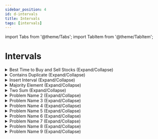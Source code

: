 ```yaml
---
sidebar_position: 4 
id: d-intervals 
title: Intervals 
tags: [intervals]
---
```


import Tabs from '@theme/Tabs';
import TabItem from '@theme/TabItem';

# Intervals 

<details> 
<summary> Best Time to Buy and Sell Stocks (Expand/Collapse) </summary> 

### [⁉️ See LeetCode Problem #121](https://leetcode.com/problems/best-time-to-buy-and-sell-stock/)

<Tabs>
<TabItem value="java" label="Java">

```java showLineNumbers
public class Solution {
    public static void main(String[] args) {
        System.out.println("Hello, world!");
    }
}
```

</TabItem>
</Tabs>

</details>

<details> 
<summary> Contains Duplicate (Expand/Collapse) </summary> 

### [See LeetCode Problem #217](https://leetcode.com/problems/contains-duplicate/)

<Tabs>
<TabItem value="java" label="Java">

```java showLineNumbers
public class Solution {
    public static void main(String[] args) {
        System.out.println("Hello, world!");
    }
}
```

</TabItem>
</Tabs>

</details>

<details> 
<summary> Insert Interval (Expand/Collapse) </summary> 

### [See LeetCode Problem #57](https://leetcode.com/problems/insert-interval/)

<Tabs>
<TabItem value="java" label="Java">

```java showLineNumbers
public class Solution {
    public static void main(String[] args) {
        System.out.println("Hello, world!");
    }
}
```

</TabItem>
</Tabs>

</details>

<details> 
<summary> Majority Element (Expand/Collapse) </summary> 

### [See LeetCode Problem #169](https://leetcode.com/problems/majority-element/)

<Tabs>
<TabItem value="java" label="Java">

```java showLineNumbers
public class Solution {
    public static void main(String[] args) {
        System.out.println("Hello, world!");
    }
}
```

</TabItem>
</Tabs>

</details>

<details> 
<summary> Two Sum (Expand/Collapse) </summary> 

### [See LeetCode Problem #1](https://leetcode.com/problems/two-sum/)

<Tabs>
<TabItem value="java" label="Java">

```java showLineNumbers
import java.util.Arrays;
import java.util.HashMap;
import java.util.Map;

public class Solution {

//    //  Brute force approach
//    public int[] twoSum(int[] nums, int target) {
//        for (int i = 0; i < nums.length; i++) {
//            for (int j = i + 1; j < nums.length; j++) {
//                if (nums[j] == target - nums[i]) {
//                    return new int[]{i, j};
//              }
//          }
//        }
//        return null;
//    }

    //  O(N) time complexity
    //  2-pass HashMap
//      static int[] twoSum(int[] nums, int target) {
//          Map<Integer, Integer> hmap = new HashMap<>();
//          for (int i = 0; i < nums.length; i++) {
//              hmap.put(nums[i], i);
//          }
//
//          for (int i = 0; i < nums.length; i++) {
//              int complement = target - nums[i];
//              if (hmap.containsKey(complement) && hmap.get(complement) != i) {
//                  return new int[] {i, hmap.get(complement)};
//              }
//          }
//          return null;
//      }

    //  O(N) time complexity
    //  1-pass HashMap
    static int[] twoSum(int[] nums, int target) {
        Map<Integer, Integer> hmap = new HashMap<>();

        for (int i = 0; i < nums.length; i++) {
            int complement = target - nums[i];
            if (hmap.containsKey(complement)) {
                return new int[] {hmap.get(complement), i};
            }
            hmap.put(nums[i], i);
        }
        return null;
    }

    public static void main(String[] args) {
        //Output: [0,1]
        int[] nums1 = {2,7,11,15};
        int target1 = 9;

        //Output: [1,2]
        int[] nums2 = {3,2,4};
        int target2 = 6;

        //Output: [0,1]
        int[] nums3 = {3,3};
        int target3 = 6;

        System.out.println(Arrays.toString(twoSum(nums1, target1)));
        System.out.println(Arrays.toString(twoSum(nums2, target2)));
        System.out.println(Arrays.toString(twoSum(nums3, target3)));
    }
}
```

</TabItem>
</Tabs>

</details>

<details> 
<summary> Problem Name 2 (Expand/Collapse) </summary> 

<!-- two_sum [***Grind75-Array-1/11, +++H-Array, +++M-HashTable] -->
### [Problem statement from LeetCode](https://leetcode.com/problems/two-sum/)

<Tabs>
<TabItem value="java" label="Java">

```java showLineNumbers
public class Solution {
    public static void main(String[] args) {
        System.out.println("Hello, world!");
    }
}
```

</TabItem>
</Tabs>

</details>

<details> 
<summary> Problem Name 3 (Expand/Collapse) </summary> 

<!-- two_sum [***Grind75-Array-1/11, +++H-Array, +++M-HashTable] -->
### [Problem statement from LeetCode](https://leetcode.com/problems/two-sum/)

<Tabs>
<TabItem value="java" label="Java">

```java showLineNumbers
public class Solution {
    public static void main(String[] args) {
        System.out.println("Hello, world!");
    }
}
```

</TabItem>
</Tabs>

</details>

<details> 
<summary> Problem Name 4 (Expand/Collapse) </summary> 

<!-- two_sum [***Grind75-Array-1/11, +++H-Array, +++M-HashTable] -->
### [Problem statement from LeetCode](https://leetcode.com/problems/two-sum/)

<Tabs>
<TabItem value="java" label="Java">

```java showLineNumbers
public class Solution {
    public static void main(String[] args) {
        System.out.println("Hello, world!");
    }
}
```

</TabItem>
</Tabs>

</details>

<details> 
<summary> Problem Name 5 (Expand/Collapse) </summary> 

<!-- two_sum [***Grind75-Array-1/11, +++H-Array, +++M-HashTable] -->
### [Problem statement from LeetCode](https://leetcode.com/problems/two-sum/)

<Tabs>
<TabItem value="java" label="Java">

```java showLineNumbers
public class Solution {
    public static void main(String[] args) {
        System.out.println("Hello, world!");
    }
}
```

</TabItem>
</Tabs>

</details>

<details> 
<summary> Problem Name 6 (Expand/Collapse) </summary> 

<!-- two_sum [***Grind75-Array-1/11, +++H-Array, +++M-HashTable] -->
### [Problem statement from LeetCode](https://leetcode.com/problems/two-sum/)

<Tabs>
<TabItem value="java" label="Java">

```java showLineNumbers
public class Solution {
    public static void main(String[] args) {
        System.out.println("Hello, world!");
    }
}
```

</TabItem>
</Tabs>

</details>

<details> 
<summary> Problem Name 7 (Expand/Collapse) </summary> 

<!-- two_sum [***Grind75-Array-1/11, +++H-Array, +++M-HashTable] -->
### [Problem statement from LeetCode](https://leetcode.com/problems/two-sum/)

<Tabs>
<TabItem value="java" label="Java">

```java showLineNumbers
public class Solution {
    public static void main(String[] args) {
        System.out.println("Hello, world!");
    }
}
```

</TabItem>
</Tabs>

</details>

<details> 
<summary> Problem Name 8 (Expand/Collapse) </summary> 

<!-- two_sum [***Grind75-Array-1/11, +++H-Array, +++M-HashTable] -->
### [Problem statement from LeetCode](https://leetcode.com/problems/two-sum/)

<Tabs>
<TabItem value="java" label="Java">

```java showLineNumbers
public class Solution {
    public static void main(String[] args) {
        System.out.println("Hello, world!");
    }
}
```

</TabItem>
</Tabs>

</details>

<details> 
<summary> Problem Name 9 (Expand/Collapse) </summary> 

<!-- two_sum [***Grind75-Array-1/11, +++H-Array, +++M-HashTable] -->
### [Problem statement from LeetCode](https://leetcode.com/problems/two-sum/)

<Tabs>
<TabItem value="java" label="Java">

```java showLineNumbers
public class Solution {
    public static void main(String[] args) {
        System.out.println("Hello, world!");
    }
}
```

</TabItem>
</Tabs>

</details>

